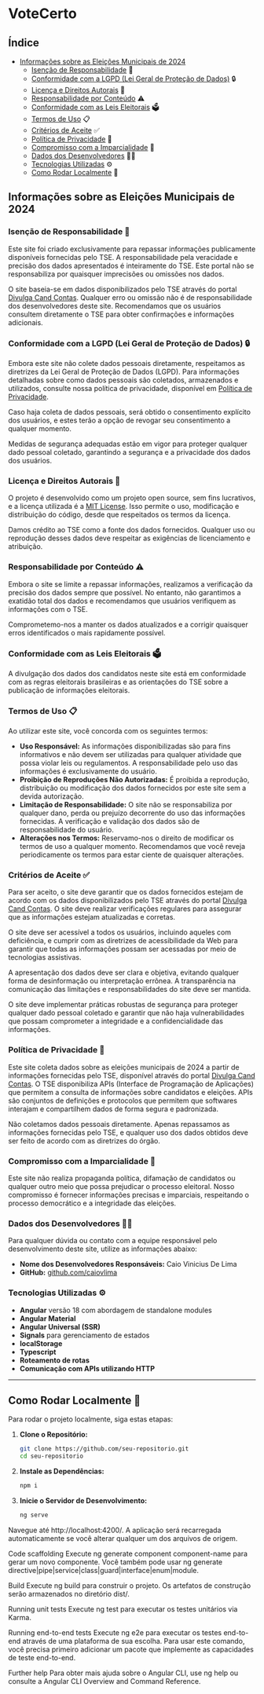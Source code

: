 # VoteCerto

## Índice

- [Informações sobre as Eleições Municipais de 2024](#informações-sobre-as-eleições-municipais-de-2024)
  - [Isenção de Responsabilidade](#isenção-de-responsabilidade) 📜
  - [Conformidade com a LGPD (Lei Geral de Proteção de Dados)](#conformidade-com-a-lgpd-lei-geral-de-proteção-de-dados) 🔒
  - [Licença e Direitos Autorais](#licença-e-direitos-autorais) 📜
  - [Responsabilidade por Conteúdo](#responsabilidade-por-conteúdo) ⚠️
  - [Conformidade com as Leis Eleitorais](#conformidade-com-as-leis-eleitorais) 🗳️
  - [Termos de Uso](#termos-de-uso) 📋
  - [Critérios de Aceite](#critérios-de-aceite) ✅
  - [Política de Privacidade](#política-de-privacidade) 🔐
  - [Compromisso com a Imparcialidade](#compromisso-com-a-imparcialidade) 🤝
  - [Dados dos Desenvolvedores](#dados-dos-desenvolvedores) 👨‍💻
  - [Tecnologias Utilizadas](#tecnologias-utilizadas) ⚙️
  - [Como Rodar Localmente](#como-rodar-localmente) 🚀

## Informações sobre as Eleições Municipais de 2024

### Isenção de Responsabilidade 📜

Este site foi criado exclusivamente para repassar informações publicamente disponíveis fornecidas pelo TSE. A responsabilidade pela veracidade e precisão dos dados apresentados é inteiramente do TSE. Este portal não se responsabiliza por quaisquer imprecisões ou omissões nos dados.

O site baseia-se em dados disponibilizados pelo TSE através do portal [Divulga Cand Contas](https://divulgacandcontas.tse.jus.br/divulga/#/home). Qualquer erro ou omissão não é de responsabilidade dos desenvolvedores deste site. Recomendamos que os usuários consultem diretamente o TSE para obter confirmações e informações adicionais.

### Conformidade com a LGPD (Lei Geral de Proteção de Dados) 🔒

Embora este site não colete dados pessoais diretamente, respeitamos as diretrizes da Lei Geral de Proteção de Dados (LGPD). Para informações detalhadas sobre como dados pessoais são coletados, armazenados e utilizados, consulte nossa política de privacidade, disponível em [Política de Privacidade](#política-de-privacidade).

Caso haja coleta de dados pessoais, será obtido o consentimento explícito dos usuários, e estes terão a opção de revogar seu consentimento a qualquer momento.

Medidas de segurança adequadas estão em vigor para proteger qualquer dado pessoal coletado, garantindo a segurança e a privacidade dos dados dos usuários.

### Licença e Direitos Autorais 📜

O projeto é desenvolvido como um projeto open source, sem fins lucrativos, e a licença utilizada é a [MIT License](https://opensource.org/licenses/MIT). Isso permite o uso, modificação e distribuição do código, desde que respeitados os termos da licença.

Damos crédito ao TSE como a fonte dos dados fornecidos. Qualquer uso ou reprodução desses dados deve respeitar as exigências de licenciamento e atribuição.

### Responsabilidade por Conteúdo ⚠️

Embora o site se limite a repassar informações, realizamos a verificação da precisão dos dados sempre que possível. No entanto, não garantimos a exatidão total dos dados e recomendamos que usuários verifiquem as informações com o TSE.

Comprometemo-nos a manter os dados atualizados e a corrigir quaisquer erros identificados o mais rapidamente possível.

### Conformidade com as Leis Eleitorais 🗳️

A divulgação dos dados dos candidatos neste site está em conformidade com as regras eleitorais brasileiras e as orientações do TSE sobre a publicação de informações eleitorais.

### Termos de Uso 📋

Ao utilizar este site, você concorda com os seguintes termos:

- **Uso Responsável:** As informações disponibilizadas são para fins informativos e não devem ser utilizadas para qualquer atividade que possa violar leis ou regulamentos. A responsabilidade pelo uso das informações é exclusivamente do usuário.
- **Proibição de Reproduções Não Autorizadas:** É proibida a reprodução, distribuição ou modificação dos dados fornecidos por este site sem a devida autorização.
- **Limitação de Responsabilidade:** O site não se responsabiliza por qualquer dano, perda ou prejuízo decorrente do uso das informações fornecidas. A verificação e validação dos dados são de responsabilidade do usuário.
- **Alterações nos Termos:** Reservamo-nos o direito de modificar os termos de uso a qualquer momento. Recomendamos que você reveja periodicamente os termos para estar ciente de quaisquer alterações.

### Critérios de Aceite ✅

Para ser aceito, o site deve garantir que os dados fornecidos estejam de acordo com os dados disponibilizados pelo TSE através do portal [Divulga Cand Contas](https://divulgacandcontas.tse.jus.br/divulga/#/home). O site deve realizar verificações regulares para assegurar que as informações estejam atualizadas e corretas.

O site deve ser acessível a todos os usuários, incluindo aqueles com deficiência, e cumprir com as diretrizes de acessibilidade da Web para garantir que todas as informações possam ser acessadas por meio de tecnologias assistivas.

A apresentação dos dados deve ser clara e objetiva, evitando qualquer forma de desinformação ou interpretação errônea. A transparência na comunicação das limitações e responsabilidades do site deve ser mantida.

O site deve implementar práticas robustas de segurança para proteger qualquer dado pessoal coletado e garantir que não haja vulnerabilidades que possam comprometer a integridade e a confidencialidade das informações.

### Política de Privacidade 🔐

Este site coleta dados sobre as eleições municipais de 2024 a partir de informações fornecidas pelo TSE, disponível através do portal [Divulga Cand Contas](https://divulgacandcontas.tse.jus.br/divulga/#/home). O TSE disponibiliza APIs (Interface de Programação de Aplicações) que permitem a consulta de informações sobre candidatos e eleições. APIs são conjuntos de definições e protocolos que permitem que softwares interajam e compartilhem dados de forma segura e padronizada.

Não coletamos dados pessoais diretamente. Apenas repassamos as informações fornecidas pelo TSE, e qualquer uso dos dados obtidos deve ser feito de acordo com as diretrizes do órgão.

### Compromisso com a Imparcialidade 🤝

Este site não realiza propaganda política, difamação de candidatos ou qualquer outro meio que possa prejudicar o processo eleitoral. Nosso compromisso é fornecer informações precisas e imparciais, respeitando o processo democrático e a integridade das eleições.

### Dados dos Desenvolvedores 👨‍💻

Para qualquer dúvida ou contato com a equipe responsável pelo desenvolvimento deste site, utilize as informações abaixo:

- **Nome dos Desenvolvedores Responsáveis:** Caio Vinicius De Lima
- **GitHub:** [github.com/caiovlima](https://github.com/caiovlima)

### Tecnologias Utilizadas ⚙️

- **Angular** versão 18 com abordagem de standalone modules
- **Angular Material**
- **Angular Universal (SSR)**
- **Signals** para gerenciamento de estados
- **localStorage**
- **Typescript**
- **Roteamento de rotas**
- **Comunicação com APIs utilizando HTTP**

---

## Como Rodar Localmente 🚀

Para rodar o projeto localmente, siga estas etapas:

1. **Clone o Repositório:** 
   ```bash
   git clone https://github.com/seu-repositorio.git
   cd seu-repositorio

2. **Instale as Dependências:** 
   ```bash
   npm i

3. **Inicie o Servidor de Desenvolvimento:** 
   ```bash
   ng serve

Navegue até http://localhost:4200/. A aplicação será recarregada automaticamente se você alterar qualquer um dos arquivos de origem.

Code scaffolding
Execute ng generate component component-name para gerar um novo componente. Você também pode usar ng generate directive|pipe|service|class|guard|interface|enum|module.

Build
Execute ng build para construir o projeto. Os artefatos de construção serão armazenados no diretório dist/.

Running unit tests
Execute ng test para executar os testes unitários via Karma.

Running end-to-end tests
Execute ng e2e para executar os testes end-to-end através de uma plataforma de sua escolha. Para usar este comando, você precisa primeiro adicionar um pacote que implemente as capacidades de teste end-to-end.

Further help
Para obter mais ajuda sobre o Angular CLI, use ng help ou consulte a Angular CLI Overview and Command Reference.
